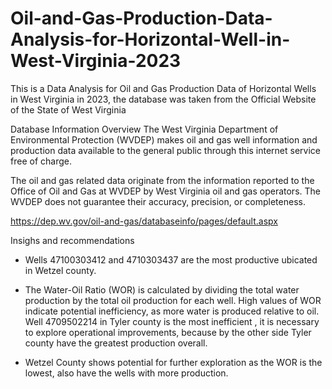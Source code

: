# Oil-and-Gas-Production-Data-Analysis-for-Horizontal-Well-in-West-Virginia-2023

This is a Data Analysis for Oil and Gas Production Data of Horizontal Wells in West Virginia in 2023, the database was taken from the Official Website of the State of West Virginia


Database Information
Overview
The West Virginia Department of Environmental Protection (WVDEP) makes oil and gas well information and production data available to the general public through this internet service free of charge.

The oil and gas related data originate from the information reported to the Office of Oil and Gas at WVDEP by West Virginia oil and gas operators. The WVDEP does not guarantee their accuracy, precision, or completeness.

https://dep.wv.gov/oil-and-gas/databaseinfo/pages/default.aspx

Insighs and recommendations

- Wells 47100303412 and 4710303437 are the most productive ubicated in Wetzel county.

- The Water-Oil Ratio (WOR) is calculated by dividing the total water production by the total oil production for each well. High values of WOR indicate potential inefficiency, as more water is produced relative 
  to oil. Well 4709502214 in Tyler county is the most inefficient , it is necessary to explore operational improvements, because by the other side Tyler county have the greatest production overall.

- Wetzel County shows potential for further exploration as the WOR is the lowest, also have the wells with more production.
